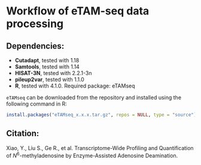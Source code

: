 # Workflow of eTAM-seq data processing

## Dependencies:

- **Cutadapt**, tested with 1.18
- **Samtools**, tested with 1.14
- **HISAT-3N**, tested with 2.2.1-3n
- **pileup2var**, tested with 1.1.0
- **R**, tested with 4.1.0. Required package: eTAMseq

`eTAMseq` can be downloaded from the repository and installed using the following command in R:

```R
install.packages("eTAMseq_x.x.x.tar.gz", repos = NULL, type = "source")
```

## Citation:

Xiao, Y., Liu S., Ge R., et al. Transcriptome-Wide Profiling and Quantification of *N*<sup>6</sup>-methyladenosine by Enzyme-Assisted Adenosine Deamination.

